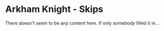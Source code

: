 # Arkham Knight - Skips

There doesn't seem to be any content here. If only somebody filled it in...